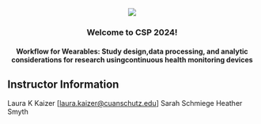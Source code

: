 <div align="center"><img src="https://github.com/graulaurak/CSP2024_Wearables/blob/master/Header.jpg"> </div>
<h3 align="center">
  Welcome to CSP 2024!
</h3>
<h4 align="Center">
Workflow for Wearables: Study design,data processing, and analytic considerations for research usingcontinuous health monitoring devices
</h4>

## Instructor Information
 Laura K Kaizer [laura.kaizer@cuanschutz.edu]
 Sarah Schmiege
 Heather Smyth
